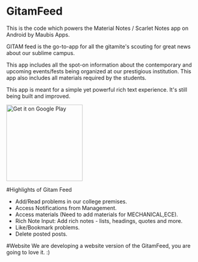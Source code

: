 # GitamFeed
This is the code which powers the Material Notes / Scarlet Notes app on Android by Maubis Apps.

GITAM feed is the go-to-app for all the gitamite's scouting for great news about our sublime campus.

This app includes all the spot-on information about the contemporary and upcoming events/fests being organized at our prestigious institution. This app also includes all materials required by the students.

This app is meant for a simple yet powerful rich text experience. It's still being built and improved.

<a href='https://play.google.com/store/apps/details?id=com.gfeed.sudhaseshu.gitamfeed&hl=en_IN&pcampaignid=MKT-Other-global-all-co-prtnr-py-PartBadge-Mar2515-1'><img width='200'  alt='Get it on Google Play' src='https://play.google.com/intl/en_us/badges/images/generic/en_badge_web_generic.png'/></a>

#Highlights of Gitam Feed
- Add/Read problems in our college premises.
- Access Notifications from Management.
- Access materials (Need to add materials for MECHANICAL,ECE).
- Rich Note Input: Add rich notes - lists, headings, quotes and more.
- Like/Bookmark problems.
- Delete posted posts.

#Website 
  We are developing a website version of the GitamFeed, you are going to love it. :)
